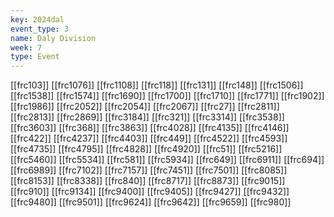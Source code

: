 ```yaml
---
key: 2024dal
event_type: 3
name: Daly Division
week: 7
type: Event
---
```

[[frc103]]
[[frc1076]]
[[frc1108]]
[[frc118]]
[[frc131]]
[[frc148]]
[[frc1506]]
[[frc1538]]
[[frc1574]]
[[frc1690]]
[[frc1700]]
[[frc1710]]
[[frc1771]]
[[frc1902]]
[[frc1986]]
[[frc2052]]
[[frc2054]]
[[frc2067]]
[[frc27]]
[[frc2811]]
[[frc2813]]
[[frc2869]]
[[frc3184]]
[[frc321]]
[[frc3314]]
[[frc3538]]
[[frc3603]]
[[frc368]]
[[frc3863]]
[[frc4028]]
[[frc4135]]
[[frc4146]]
[[frc422]]
[[frc4237]]
[[frc4403]]
[[frc449]]
[[frc4522]]
[[frc4593]]
[[frc4735]]
[[frc4795]]
[[frc4828]]
[[frc4920]]
[[frc51]]
[[frc5216]]
[[frc5460]]
[[frc5534]]
[[frc581]]
[[frc5934]]
[[frc649]]
[[frc6911]]
[[frc694]]
[[frc6989]]
[[frc7102]]
[[frc7157]]
[[frc7451]]
[[frc7501]]
[[frc8085]]
[[frc8153]]
[[frc8338]]
[[frc840]]
[[frc8717]]
[[frc8873]]
[[frc9015]]
[[frc910]]
[[frc9134]]
[[frc9400]]
[[frc9405]]
[[frc9427]]
[[frc9432]]
[[frc9480]]
[[frc9501]]
[[frc9624]]
[[frc9642]]
[[frc9659]]
[[frc980]]
